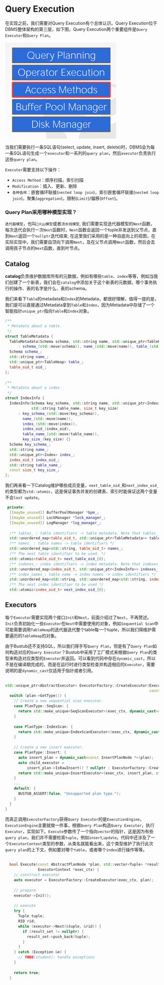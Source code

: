 # Query Execution
在实现之前，我们需要对Query Execution有个总体认识。Query Execution位于DBMS整体架构的第三层，如下图，Query Execution两个重要组件是`Query Executor`和`Query Plan`。

![image-20210815181844655](.\figure\image-20210815181057898.png)



 当我们需要执行一条SQL语句(select, update, insert, delete)时，DBMS会为每一条SQL语句生成一个`executor`和一系列的`query plan`，然后`executor`负责执行这些`query plan`。

`Executor`需要支持以下操作：

* `Access Method`：顺序扫描，索引扫描
* `Modification`：插入、更新、删除
* `各种各样`：嵌套循环联接(`nested loop join`)，索引嵌套循环联接(`nested loop join`)，聚集(`aggregation`)，限制(`Limit`)/偏移(`Offset`)。

### Query Plan采用哪种模型实现？

`迭代器模型`，也叫`🌋火山模型`或者`流水线模型`, 我们需要实现迭代器模型的`Next`函数，每次迭代会执行一次`Next`函数时，`Next`函数会返回一个tuple并发送到父节点，直到`Next`返回一个`nullptr`迭代结束, 在这里我们采用的是一种自底向上的视图，在实际实现中，我们需要自顶向下调用`Next`，及在父节点调用`Next`函数，然后会去调用孩子节点的`Next`函数，直到叶节点。

## Catalog

**catalog**负责维护数据库所有的元数据，例如有哪些`table`、`index`等等，例如当我们创建了一个新表，我们会在`catalog`中添加关于这个新表的元数据，哪个事务执行的操作、表的名字是什么、表的schema。

我们来看下`Table`的metadata和`Index`的Metadata，都很好理解，值得一提的是，我们是可以直接通过Metadata拿到`Table`和`Index`，因为Metadata中存储了一个智能指针`unique_ptr`指向`Table`和`Index`对象。

```c++
/**
 * Metadata about a table.
 */
struct TableMetadata {
  TableMetadata(Schema schema, std::string name, std::unique_ptr<TableHeap> &&table, table_oid_t oid)
      : schema_(std::move(schema)), name_(std::move(name)), table_(std::move(table)), oid_(oid) {}
  Schema schema_;
  std::string name_;
  std::unique_ptr<TableHeap> table_;
  table_oid_t oid_;
};

/**
 * Metadata about a index
 */
struct IndexInfo {
  IndexInfo(Schema key_schema, std::string name, std::unique_ptr<Index> &&index, index_oid_t index_oid,
            std::string table_name, size_t key_size)
      : key_schema_(std::move(key_schema)),
        name_(std::move(name)),
        index_(std::move(index)),
        index_oid_(index_oid),
        table_name_(std::move(table_name)),
        key_size_(key_size) {}
  Schema key_schema_;
  std::string name_;
  std::unique_ptr<Index> index_;
  index_oid_t index_oid_;
  std::string table_name_;
  const size_t key_size_;
};
```

我们再来看一下Catalog维护哪些成员变量，`next_table_oid_`和`next_index_oid_`的类型都为`std::atomic`，这是保证事务并发的创建表、索引时能保证这两个变量不会`lost update`。

```c++
 private:
  [[maybe_unused]] BufferPoolManager *bpm_;
  [[maybe_unused]] LockManager *lock_manager_;
  [[maybe_unused]] LogManager *log_manager_;

  /** tables_ : table identifiers -> table metadata. Note that tables_ owns all table metadata. */
  std::unordered_map<table_oid_t, std::unique_ptr<TableMetadata>> tables_;
  /** names_ : table names -> table identifiers */
  std::unordered_map<std::string, table_oid_t> names_;
  /** The next table identifier to be used. */
  std::atomic<table_oid_t> next_table_oid_{0};
  /** indexes_: index identifiers -> index metadata. Note that indexes_ owns all index metadata */
  std::unordered_map<index_oid_t, std::unique_ptr<IndexInfo>> indexes_;
  /** index_names_: table name -> index names -> index identifiers */
  std::unordered_map<std::string, std::unordered_map<std::string, index_oid_t>> index_names_;
  /** The next index identifier to be used */
  std::atomic<index_oid_t> next_index_oid_{0};
```



## Executors

每个`Executor`需要实现两个接口`Init`和`Next`，前面介绍过了`Next`，不再赘述。`Init`负责初始化一些`Executor`在`Next`中需要使用的对象，例如`Sequential Scan`中可能需要调用`TableHeap`的迭代器迭代整个table每一个tuple，所以我们得维护需要遍历的`TableHeap`的对象。

由于Bustub还不支持SQL，所以我们得手写`Query Plan`，但是有了`Query Plan`如何构造对应的`Query Executor`？Bustub中采用了工厂模式来根据`Query Plan`的类型来构造对应类型的`Executor`并返回。可以看到代码中存在`dynamic_cast`，所以不是在编译期完成的，而是在运行时进行类型检查并构造相应的`Executor`，需要说明的是`dynamic_cast`仅适用于指针或者引用。

```c++

std::unique_ptr<AbstractExecutor> ExecutorFactory::CreateExecutor(ExecutorContext *exec_ctx,
                                                                  const AbstractPlanNode *plan) {
  switch (plan->GetType()) {
    // Create a new sequential scan executor.
    case PlanType::SeqScan: {
      return std::make_unique<SeqScanExecutor>(exec_ctx, dynamic_cast<const SeqScanPlanNode *>(plan));
    }

    case PlanType::IndexScan: {
      return std::make_unique<IndexScanExecutor>(exec_ctx, dynamic_cast<const IndexScanPlanNode *>(plan));
    }

    // Create a new insert executor.
    case PlanType::Insert: {
      auto insert_plan = dynamic_cast<const InsertPlanNode *>(plan);
      auto child_executor =
          insert_plan->IsRawInsert() ? nullptr : ExecutorFactory::CreateExecutor(exec_ctx, insert_plan->GetChildPlan());
      return std::make_unique<InsertExecutor>(exec_ctx, insert_plan, std::move(child_executor));
    }
	...
    default: {
      BUSTUB_ASSERT(false, "Unsupported plan type.");
    }
  }
}
```

而真正调用`ExecutorFactory`获得`Query Executor`的是`ExecutionEngine`，`ExecutionEngine`主要就做一件事，根据`Query Plan`构造`Query Executor`，执行`Executor`，实现如下。`Execute`参数传了一个指向`vector`的指针，这是因为有些`query plan`，我们并不需要检索`tuple`，例如`insert`,`update`。代码中还涉及了一个`ExecutorContext`类型的参数，从类名就能看出来，这个类型维护了执行此次`query plan`的上下文，例如要对哪个`table`，或者哪个`index`进行操作等等。

```c++

  bool Execute(const AbstractPlanNode *plan, std::vector<Tuple> *result_set, Transaction *txn,
               ExecutorContext *exec_ctx) {
    // construct executor
    auto executor = ExecutorFactory::CreateExecutor(exec_ctx, plan);

    // prepare
    executor->Init();

    // execute
    try {
      Tuple tuple;
      RID rid;
      while (executor->Next(&tuple, &rid)) {
        if (result_set != nullptr) {
          result_set->push_back(tuple);
        }
      }
    } catch (Exception &e) {
      // TODO(student): handle exceptions
    }

    return true;
  }
```







